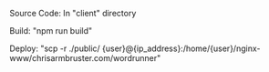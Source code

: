 Source Code: In "client" directory

Build:
"npm run build"

Deploy:
"scp -r ./public/ {user}@{ip_address}:/home/{user}/nginx-www/chrisarmbruster.com/wordrunner"
